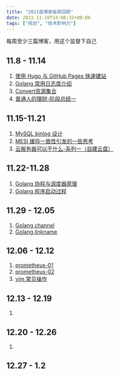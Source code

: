 ```yaml
---
title: "2021度博客每周回顾"
date: 2021-11-10T14:08:32+08:00
tags: ["规划", "技术影响力"]
---
```


每周至少三篇博客，用这个监督下自己

## 11.8 - 11.14

1. [使用 Hugo 与 GitHub Pages 快速建站](https://he2121.github.io/xiaohe-blog/%E5%BB%BA%E7%AB%99/%E4%BD%BF%E7%94%A8hugo%E4%B8%8Egithub-pages%E5%BF%AB%E9%80%9F%E5%BB%BA%E7%AB%99/)
2. [Golang 常用日志库介绍](https://he2121.github.io/xiaohe-blog/posts/golang%E6%97%A5%E5%BF%97%E5%BA%93%E4%BB%8B%E7%BB%8D/)
3. [Convert资源集合](https://he2121.github.io/xiaohe-blog/posts/convert%E8%B5%84%E6%BA%90%E9%9B%86%E5%90%88/)
3. [普通人的理财-阶段总结一](https://he2121.github.io/xiaohe-blog/%E6%9D%82%E8%B0%88/%E6%99%AE%E9%80%9A%E4%BA%BA%E7%9A%84%E7%90%86%E8%B4%A2-%E9%98%B6%E6%AE%B5%E6%80%BB%E7%BB%93%E4%B8%80/)

## 11.15-11.21

1. [MySQL binlog 设计](https://he2121.github.io/xiaohe-blog/posts/mysqlbinlog%E8%AE%BE%E8%AE%A1/)
1. [MESI 缓存一致性引发的一些思考](https://he2121.github.io/xiaohe-blog/posts/mesi%E5%8D%8F%E8%AE%AE%E5%BC%95%E5%8F%91%E7%9A%84%E4%B8%80%E4%BA%9B%E6%80%9D%E8%80%83/)
1. [云服务器可以干什么-系列一（自建云盘）](https://he2121.github.io/xiaohe-blog/%E6%9D%82%E8%B0%88/%E4%BA%91%E6%9C%8D%E5%8A%A1%E5%99%A8%E5%8F%AF%E4%BB%A5%E5%B9%B2%E4%BB%80%E4%B9%88-%E7%B3%BB%E5%88%97%E4%B8%80%E8%87%AA%E5%BB%BA%E4%BA%91%E7%9B%98/)

## 11.22-11.28

1. [Golang 协程与调度器原理](https://he2121.github.io/xiaohe-blog/posts/golang%E5%8D%8F%E7%A8%8B%E4%B8%8E%E8%B0%83%E5%BA%A6%E5%99%A8%E5%8E%9F%E7%90%86/)
1. [Golang 程序启动过程](https://he2121.github.io/xiaohe-blog/posts/golang-%E7%A8%8B%E5%BA%8F%E5%90%AF%E5%8A%A8%E8%BF%87%E7%A8%8B/)

## 11.29 - 12.05

1. [Golang channel](https://he2121.github.io/xiaohe-blog/posts/golang-channel-%E4%BB%8B%E7%BB%8D/)
2. [Golang linkname](https://he2121.github.io/xiaohe-blog/posts/golang-%E7%9A%84%E9%AA%9A%E6%93%8D%E4%BD%9Clinkname/)

## 12.06 - 12.12

1. [prometheus-01](https://he2121.github.io/xiaohe-blog/posts/prometheus-%E5%BF%AB%E9%80%9F%E5%85%A5%E9%97%A8-01/)
1. [prometheus-02](https://he2121.github.io/xiaohe-blog/posts/prometheus-%E5%BF%AB%E9%80%9F%E5%85%A5%E9%97%A8-02/)
1. [vim 常见操作](https://he2121.github.io/xiaohe-blog/posts/tools/vim-%E5%B8%B8%E8%A7%81%E5%91%BD%E4%BB%A4%E8%AE%B0%E5%BD%95/)

## 12.13 - 12.19

1. 

## 12.20 - 12.26

1. 

## 12.27 - 1.2

